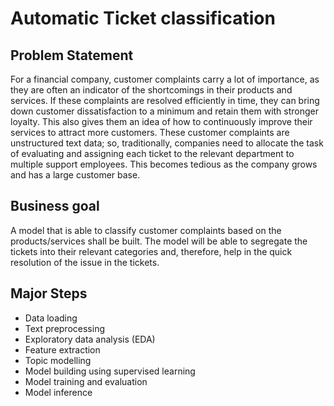 # Automatic Ticket classification


## Problem Statement

For a financial company, customer complaints carry a lot of importance, as they are often an indicator of the shortcomings in their products and services. If these complaints are resolved efficiently in time, they can bring down customer dissatisfaction to a minimum and retain them with stronger loyalty. This also gives them an idea of how to continuously improve their services to attract more customers. 
These customer complaints are unstructured text data; so, traditionally, companies need to allocate the task of evaluating and assigning each ticket to the relevant department to multiple support employees. This becomes tedious as the company grows and has a large customer base.

## Business goal
A model that is able to classify customer complaints based on the products/services shall be built. The model will be able to segregate the tickets into their relevant categories and, therefore, help in the quick resolution of the issue in the tickets.

## Major Steps

- Data loading
- Text preprocessing
- Exploratory data analysis (EDA)
- Feature extraction
- Topic modelling 
- Model building using supervised learning
- Model training and evaluation
- Model inference

 
